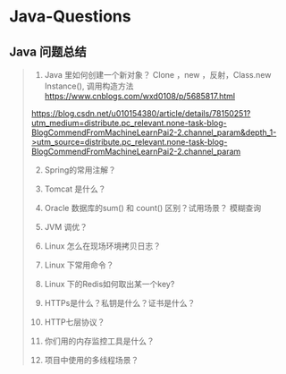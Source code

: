 # Java-Questions

## Java 问题总结

> 1. Java 里如何创建一个新对象？
> Clone ，new ，反射，Class.new Instance(),  调用构造方法
> https://www.cnblogs.com/wxd0108/p/5685817.html
>
> https://blog.csdn.net/u010154380/article/details/78150251?utm_medium=distribute.pc_relevant.none-task-blog-BlogCommendFromMachineLearnPai2-2.channel_param&depth_1->utm_source=distribute.pc_relevant.none-task-blog-BlogCommendFromMachineLearnPai2-2.channel_param
>
> 2.  Spring的常用注解？
>
>
> 3. Tomcat 是什么？
>
> 4. Oracle 数据库的sum() 和 count() 区别？试用场景？
>    模糊查询
> 
> 5. JVM 调优？
>
> 6. Linux 怎么在现场环境拷贝日志？
> 
> 7. Linux 下常用命令？
>
> 8. Linux 下的Redis如何取出某一个key?
>
> 9. HTTPs是什么？私钥是什么？证书是什么？
>
> 10. HTTP七层协议？
>
> 11. 你们用的内存监控工具是什么？
>
> 12. 项目中使用的多线程场景？
